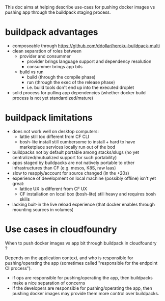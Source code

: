 This doc aims at helping describe use-caes for pushing docker images vs pushing app through the buildpack staging process.

# buildpack advantages

* composeable through https://github.com/ddollar/heroku-buildpack-multi
* clean separation of roles between
   * provider and consummer
      * provider brings language support and dependency resolution
      * consummer brings app bits
   * build vs run
      * build (through the compile phase)
      * run (through the exec of the release phase)
      * i.e. build tools don't end up into the executed droplet
* solid process for pulling app dependencies (whether docker build process is not yet standardized/mature)
      
# buildpack limitations

* does not work well on desktop computers:
   * lattie still too different from CF CLI
   * bosh-lite install still cumbersome to install + hard to have marketplace services locally run out of the bod
* buildpacks not by default portable among stacks/slugs (no yet centralized/mutualized support for such portability)
* apps staged by buildpacks are not natively portable to other infrastructures than CF (e.g. mesos, K8S, raw Iaas)
* slow to reapply/account for source changed (in the +20s)
* experience of development on local machine (possibly offline) isn't yet great:
   * lattice UX is different from CF UX
   * CF installation on local box (bosh-lite) still heavy and requires bosh skills
* lacking buit-in the live reload experience (that docker enables through mounting sources in volumes)

# Use cases in cloudfoundry 

When to push docker images vs app bit through buildpack in cloudfoundry ?

Depends on the application context, and who is responsible for pushing/operating the app (sometimes called "responsible for the endpoint CI process").
* if ops are responsible for pushing/operating the app, then buildpacks make a nice separation of concerns
* if the developers are responsible for pushing/operating the app, then pushing docker images may provide them more control over buildpacks.
